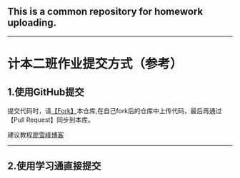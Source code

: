## This is a common repository for homework uploading.
---
# 计本二班作业提交方式（参考）

## 1.使用GitHub提交

提交代码时，请[【Fork】](https://github.com/EverybodyDiesInTheirNightmares/Jiben2/fork)本仓库,在自己fork后的仓库中上传代码，最后再通过【Pull Request】同步到本库。

建议教程[廖雪峰博客](https://www.liaoxuefeng.com/wiki/896043488029600)

---

## 2.使用学习通直接提交

